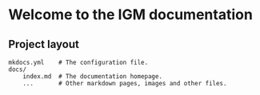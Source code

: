 # Welcome to the IGM documentation

## Project layout

    mkdocs.yml    # The configuration file.
    docs/
        index.md  # The documentation homepage.
        ...       # Other markdown pages, images and other files.
